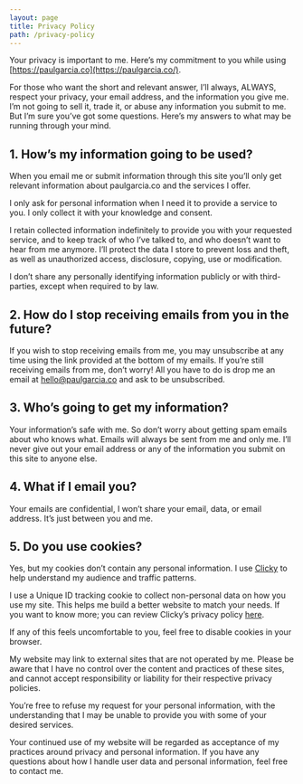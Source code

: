 ```yaml
---
layout: page
title: Privacy Policy
path: /privacy-policy
---
```


Your privacy is important to me. Here’s my commitment to you while using [https://paulgarcia.co](https://paulgarcia.co/).

For those who want the short and relevant answer, I’ll always, ALWAYS, respect your privacy, your email address, and the information you give me. I’m not going to sell it, trade it, or abuse any information you submit to me. But I’m sure you’ve got some questions. Here’s my answers to what may be running through your mind.

## 1. How’s my information going to be used?

When you email me or submit information through this site you’ll only get relevant information about paulgarcia.co and the services I offer.

I only ask for personal information when I need it to provide a service to you. I only collect it with your knowledge and consent.

I retain collected information indefinitely to provide you with your requested service, and to keep track of who I’ve talked to, and who doesn’t want to hear from me anymore. I’ll protect the data I store to prevent loss and theft, as well as unauthorized access, disclosure, copying, use or modification.

I don’t share any personally identifying information publicly or with third-parties, except when required to by law.

## 2. How do I stop receiving emails from you in the future?

If you wish to stop receiving emails from me, you may unsubscribe at any time using the link provided at the bottom of my emails. If you’re still receiving emails from me, don’t worry!
All you have to do is drop me an email at [hello@paulgarcia.co](mailto:hello@paulgarcia.co) and ask to be unsubscribed.

## 3. Who’s going to get my information?

Your information’s safe with me. So don’t worry about getting spam emails about who knows what. Emails will always be sent from me and only me. I’ll never give out your email address or any of the information you submit on this site to anyone else.

## 4. What if I email you?

Your emails are confidential, I won’t share your email, data, or email address. It’s just between you and me.

## 5. Do you use cookies?

Yes, but my cookies don’t contain any personal information. I use [Clicky](http://clicky.com/) to help understand my audience and traffic patterns.

I use a Unique ID tracking cookie to collect non-personal data on how you use my site. This helps me build a better website to match your needs. If you want to know more; you can review Clicky’s privacy policy [here](http://clicky.com/terms/privacy).

If any of this feels uncomfortable to you, feel free to disable cookies in your browser.

My website may link to external sites that are not operated by me. Please be aware that I have no control over the content and practices of these sites, and cannot accept responsibility or liability for their respective privacy policies.

You’re free to refuse my request for your personal information, with the understanding that I may be unable to provide you with some of your desired services.

Your continued use of my website will be regarded as acceptance of my practices around privacy and personal information. If you have any questions about how I handle user data and personal information, feel free to contact me.
